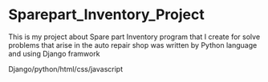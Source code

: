 # Sparepart_Inventory_Project
This is my project about Spare part Inventory program that I create for solve problems that arise in the auto repair shop was written by Python language and using Django framwork

 Django/python/html/css/javascript
